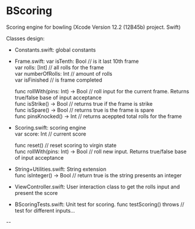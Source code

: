 # BScoring
Scoring engine for bowling (Xcode Version 12.2 (12B45b) project. Swift) 


Classes design:

- Constants.swift: global constants

- Frame.swift: 
    var isTenth: Bool  // is it last 10th frame  
    var rolls: [Int]   // all rolls for the frame   
    var numberOfRolls: Int // amount of rolls  
    var isFinished    // is frame completed  
    
    func rollWith(pins: Int) -> Bool // roll input for the current frame. Returns true/false base of input acceptance  
    func isStrike() -> Bool // returns true if the frame is strike  
    func isSpare() -> Bool // returns true is the frame is spare  
    func pinsKnocked() -> Int // returns aceppted total rolls for the frame  
    
    
 - Scoring.swift: scoring engine  
    var score: Int // current score  
    
    func reset() // reset scoring to virgin state  
    func rollWith(pins: Int) -> Bool // roll new input. Returns true/false base of input acceptance   
    
- String+Utilities.swift: String extension  
    func isInteger() -> Bool // return true is the string presents an integer  
        
- ViewController.swift: User interaction class to get the rolls input and present the score  

- BScoringTests.swift: Unit test for scoring. 
    func testScoring() throws  // test for different inputs...  
  
--   


 
